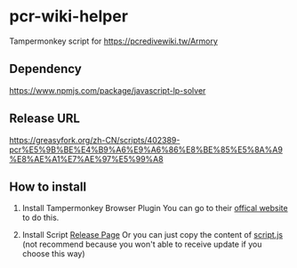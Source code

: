 # pcr-wiki-helper
Tampermonkey script for https://pcredivewiki.tw/Armory

## Dependency

https://www.npmjs.com/package/javascript-lp-solver

## Release URL

https://greasyfork.org/zh-CN/scripts/402389-pcr%E5%9B%BE%E4%B9%A6%E9%A6%86%E8%BE%85%E5%8A%A9%E8%AE%A1%E7%AE%97%E5%99%A8


## How to install

1. Install Tampermonkey Browser Plugin
You can go to their [offical website](https://www.tampermonkey.net/) to do this.

2. Install Script
[Release Page](https://greasyfork.org/zh-CN/scripts/402389-pcr%E5%9B%BE%E4%B9%A6%E9%A6%86%E8%BE%85%E5%8A%A9%E8%AE%A1%E7%AE%97%E5%99%A8)
Or you can just copy the content of [script.js](https://github.com/winrey/pcr-wiki-helper/blob/master/script.js) (not recommend because you won't able to receive update if you choose this way)
